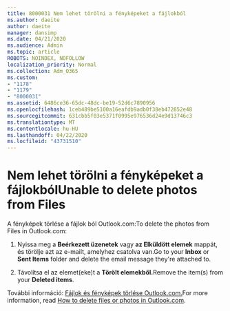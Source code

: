 ```yaml
---
title: 8000031 Nem lehet törölni a fényképeket a fájlokból
ms.author: daeite
author: daeite
manager: dansimp
ms.date: 04/21/2020
ms.audience: Admin
ms.topic: article
ROBOTS: NOINDEX, NOFOLLOW
localization_priority: Normal
ms.collection: Adm_O365
ms.custom:
- "1178"
- "1179"
- "8000031"
ms.assetid: 6486ce36-65dc-48dc-be19-52d6c7890956
ms.openlocfilehash: 1ceb489be5100a16eafdb9adb0f38eb472852e48
ms.sourcegitcommit: 631cbb5f03e5371f0995e976536d24e9d13746c3
ms.translationtype: MT
ms.contentlocale: hu-HU
ms.lasthandoff: 04/22/2020
ms.locfileid: "43731510"
---
```

# <a name="unable-to-delete-photos-from-files"></a><span data-ttu-id="4994e-102">Nem lehet törölni a fényképeket a fájlokból</span><span class="sxs-lookup"><span data-stu-id="4994e-102">Unable to delete photos from Files</span></span>

<span data-ttu-id="4994e-103">A fényképek törlése a fájlok ból Outlook.com:</span><span class="sxs-lookup"><span data-stu-id="4994e-103">To delete the photos from Files in Outlook.com:</span></span>
  
1. <span data-ttu-id="4994e-104">Nyissa meg a **Beérkezett üzenetek** vagy **az Elküldött elemek** mappát, és törölje azt az e-mailt, amelyhez csatolva van.</span><span class="sxs-lookup"><span data-stu-id="4994e-104">Go to your **Inbox** or **Sent Items** folder and delete the email message they're attached to.</span></span>

2. <span data-ttu-id="4994e-105">Távolítsa el az elemet(eke)t a **Törölt elemekből.**</span><span class="sxs-lookup"><span data-stu-id="4994e-105">Remove the item(s) from your **Deleted items**.</span></span>

<span data-ttu-id="4994e-106">További információ: [Fájlok és fényképek törlése Outlook.com.](https://support.office.com/article/bae0531f-040f-4c42-90b9-786ca718c16d.aspx)</span><span class="sxs-lookup"><span data-stu-id="4994e-106">For more information, read [How to delete files or photos in Outlook.com](https://support.office.com/article/bae0531f-040f-4c42-90b9-786ca718c16d.aspx).</span></span>
  